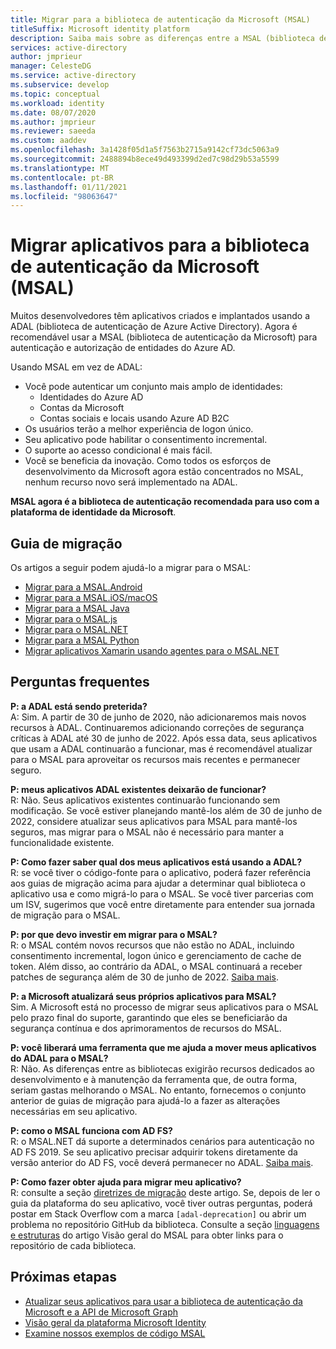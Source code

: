 ```yaml
---
title: Migrar para a biblioteca de autenticação da Microsoft (MSAL)
titleSuffix: Microsoft identity platform
description: Saiba mais sobre as diferenças entre a MSAL (biblioteca de autenticação da Microsoft) e a ADAL (biblioteca de autenticação do Azure AD) e como migrar para o MSAL.
services: active-directory
author: jmprieur
manager: CelesteDG
ms.service: active-directory
ms.subservice: develop
ms.topic: conceptual
ms.workload: identity
ms.date: 08/07/2020
ms.author: jmprieur
ms.reviewer: saeeda
ms.custom: aaddev
ms.openlocfilehash: 3a1428f05d1a5f7563b2715a9142cf73dc5063a9
ms.sourcegitcommit: 2488894b8ece49d493399d2ed7c98d29b53a5599
ms.translationtype: MT
ms.contentlocale: pt-BR
ms.lasthandoff: 01/11/2021
ms.locfileid: "98063647"
---
```

# <a name="migrate-applications-to-the-microsoft-authentication-library-msal"></a>Migrar aplicativos para a biblioteca de autenticação da Microsoft (MSAL)

Muitos desenvolvedores têm aplicativos criados e implantados usando a ADAL (biblioteca de autenticação de Azure Active Directory). Agora é recomendável usar a MSAL (biblioteca de autenticação da Microsoft) para autenticação e autorização de entidades do Azure AD.

Usando MSAL em vez de ADAL:

- Você pode autenticar um conjunto mais amplo de identidades:
  - Identidades do Azure AD
  - Contas da Microsoft
  - Contas sociais e locais usando Azure AD B2C
- Os usuários terão a melhor experiência de logon único.
- Seu aplicativo pode habilitar o consentimento incremental.
- O suporte ao acesso condicional é mais fácil.
- Você se beneficia da inovação. Como todos os esforços de desenvolvimento da Microsoft agora estão concentrados no MSAL, nenhum recurso novo será implementado na ADAL.

**MSAL agora é a biblioteca de autenticação recomendada para uso com a plataforma de identidade da Microsoft**.

## <a name="migration-guidance"></a>Guia de migração

Os artigos a seguir podem ajudá-lo a migrar para o MSAL:

- [Migrar para a MSAL.Android](migrate-android-adal-msal.md)
- [Migrar para a MSAL.iOS/macOS](migrate-objc-adal-msal.md)
- [Migrar para a MSAL Java](migrate-adal-msal-java.md)
- [Migrar para o MSAL.js](msal-compare-msal-js-and-adal-js.md)
- [Migrar para o MSAL.NET](msal-net-migration.md)
- [Migrar para a MSAL Python](migrate-python-adal-msal.md)
- [Migrar aplicativos Xamarin usando agentes para o MSAL.NET](msal-net-migration-ios-broker.md)

## <a name="frequently-asked-questions-faq"></a>Perguntas frequentes

__P: a ADAL está sendo preterida?__  
A: Sim. A partir de 30 de junho de 2020, não adicionaremos mais novos recursos à ADAL. Continuaremos adicionando correções de segurança críticas à ADAL até 30 de junho de 2022. Após essa data, seus aplicativos que usam a ADAL continuarão a funcionar, mas é recomendável atualizar para o MSAL para aproveitar os recursos mais recentes e permanecer seguro.

__P: meus aplicativos ADAL existentes deixarão de funcionar?__  
R: Não. Seus aplicativos existentes continuarão funcionando sem modificação. Se você estiver planejando mantê-los além de 30 de junho de 2022, considere atualizar seus aplicativos para MSAL para mantê-los seguros, mas migrar para o MSAL não é necessário para manter a funcionalidade existente.

__P: Como fazer saber qual dos meus aplicativos está usando a ADAL?__  
R: se você tiver o código-fonte para o aplicativo, poderá fazer referência aos guias de migração acima para ajudar a determinar qual biblioteca o aplicativo usa e como migrá-lo para o MSAL. Se você tiver parcerias com um ISV, sugerimos que você entre diretamente para entender sua jornada de migração para o MSAL.

__P: por que devo investir em migrar para o MSAL?__  
R: o MSAL contém novos recursos que não estão no ADAL, incluindo consentimento incremental, logon único e gerenciamento de cache de token. Além disso, ao contrário da ADAL, o MSAL continuará a receber patches de segurança além de 30 de junho de 2022. [Saiba mais](msal-overview.md).

__P: a Microsoft atualizará seus próprios aplicativos para MSAL?__  
Sim. A Microsoft está no processo de migrar seus aplicativos para o MSAL pelo prazo final do suporte, garantindo que eles se beneficiarão da segurança contínua e dos aprimoramentos de recursos do MSAL.

__P: você liberará uma ferramenta que me ajuda a mover meus aplicativos do ADAL para o MSAL?__  
R: Não. As diferenças entre as bibliotecas exigirão recursos dedicados ao desenvolvimento e à manutenção da ferramenta que, de outra forma, seriam gastas melhorando o MSAL. No entanto, fornecemos o conjunto anterior de guias de migração para ajudá-lo a fazer as alterações necessárias em seu aplicativo.

__P: como o MSAL funciona com AD FS?__  
R: o MSAL.NET dá suporte a determinados cenários para autenticação no AD FS 2019. Se seu aplicativo precisar adquirir tokens diretamente da versão anterior do AD FS, você deverá permanecer no ADAL. [Saiba mais](msal-net-adfs-support.md).

__P: Como fazer obter ajuda para migrar meu aplicativo?__  
R: consulte a seção [diretrizes de migração](#migration-guidance) deste artigo. Se, depois de ler o guia da plataforma do seu aplicativo, você tiver outras perguntas, poderá postar em Stack Overflow com a marca `[adal-deprecation]` ou abrir um problema no repositório GitHub da biblioteca. Consulte a seção [linguagens e estruturas](msal-overview.md#languages-and-frameworks) do artigo Visão geral do MSAL para obter links para o repositório de cada biblioteca.

## <a name="next-steps"></a>Próximas etapas

- [Atualizar seus aplicativos para usar a biblioteca de autenticação da Microsoft e a API de Microsoft Graph](https://techcommunity.microsoft.com/t5/azure-active-directory-identity/update-your-applications-to-use-microsoft-authentication-library/ba-p/1257363)
- [Visão geral da plataforma Microsoft Identity](v2-overview.md)
- [Examine nossos exemplos de código MSAL](sample-v2-code.md)
